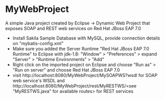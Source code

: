 # MyWebProject
A simple Java project created by Eclipse -> Dynamic Web Project that exposes SOAP and REST web services on Red Hat JBoss EAP 7.0
- Install Sakila Sample Database with MySQL, provide connection details on "mybatis-config.xml"
- Make sure you added the Server Runtime "Red Hat JBoss EAP 7.0 Runtime" to Eclipse with jdk-1.8: "Window" > "Preferences" > expand "Server" > "Runtime Environments" > "Add"
- Right click on the imported project on Eclipse and choose "Run as" > "Run on server" and choose Red Hat JBoss EAP 7.0
- visit http://localhost:8080/MyWebProject/MySOAPWS?wsdl for SOAP web service's WSDL and http://localhost:8080/MyWebProject/rest/MyRESTWS/<see "MyRESTWS.java" for available routes> for REST services
